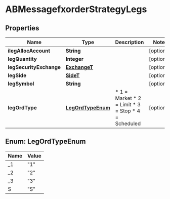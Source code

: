 # ABMessagefxorderStrategyLegs

## Properties
Name | Type | Description | Notes
------------ | ------------- | ------------- | -------------
**ilegAllocAccount** | **String** |  |  [optional]
**legQuantity** | **Integer** |  |  [optional]
**legSecurityExchange** | [**ExchangeT**](ExchangeT.md) |  |  [optional]
**legSide** | [**SideT**](SideT.md) |  |  [optional]
**legSymbol** | **String** |  |  [optional]
**legOrdType** | [**LegOrdTypeEnum**](#LegOrdTypeEnum) | * 1 &#x3D; Market * 2 &#x3D; Limit * 3 &#x3D; Stop * 4 &#x3D; Scheduled  |  [optional]

<a name="LegOrdTypeEnum"></a>
## Enum: LegOrdTypeEnum
Name | Value
---- | -----
_1 | &quot;1&quot;
_2 | &quot;2&quot;
_3 | &quot;3&quot;
S | &quot;S&quot;
